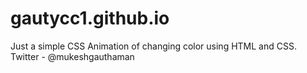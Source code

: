 # gautycc1.github.io
Just a simple CSS Animation of changing color using HTML and CSS.
Twitter - @mukeshgauthaman
